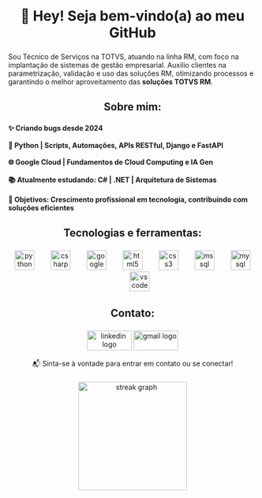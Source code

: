 <h1 align="center">👋 Hey! Seja bem-vindo(a) ao meu GitHub</h1>

###

<p align="left">
Sou Técnico de Serviços na TOTVS, atuando na linha RM, com foco na implantação de sistemas de gestão empresarial. Auxilio clientes na parametrização, validação e uso das soluções RM, otimizando processos e garantindo o melhor aproveitamento das <strong>soluções TOTVS RM</strong>.
</p>

###

<h2 align="center">Sobre mim:</h2>

###

<h4 align="left">
✨ Criando bugs desde 2024 <br><br>
🐍 Python | Scripts, Automações, APIs RESTful, Django e FastAPI<br><br>
🌐 Google Cloud | Fundamentos de Cloud Computing e IA Gen<br><br>
📚 Atualmente estudando: C# | .NET | Arquitetura de Sistemas<br><br>
🎯 Objetivos: Crescimento profissional em tecnologia, contribuindo com soluções eficientes
</h4>

###

<h2 align="center">Tecnologias e ferramentas:</h2>

###

<div align="center">
  <img src="https://cdn.jsdelivr.net/gh/devicons/devicon/icons/python/python-original.svg" height="40" alt="python logo" />
  <img width="25" />
  <img src="https://cdn.jsdelivr.net/gh/devicons/devicon/icons/csharp/csharp-original.svg" height="40" alt="csharp logo" />
  <img width="25" />
  <a href="https://www.credly.com/badges/e03c1e2d-68b9-4222-975a-48abc144526a" target="_blank" style="text-decoration: none;">
    <img src="https://cdn.jsdelivr.net/gh/devicons/devicon/icons/googlecloud/googlecloud-original.svg" height="40" alt="googlecloud logo" />
  </a>
  <img width="25" />
  <img src="https://cdn.jsdelivr.net/gh/devicons/devicon/icons/html5/html5-original.svg" height="40" alt="html5 logo" />
  <img width="25" />
  <img src="https://cdn.jsdelivr.net/gh/devicons/devicon/icons/css3/css3-original.svg" height="40" alt="css3 logo" />
  <img width="25" />
  <img src="https://cdn.jsdelivr.net/gh/devicons/devicon/icons/microsoftsqlserver/microsoftsqlserver-plain.svg" height="40" alt="mssql logo" />
  <img width="25" />
  <img src="https://cdn.jsdelivr.net/gh/devicons/devicon/icons/mysql/mysql-original.svg" height="40" alt="mysql logo" />
  <img width="25" />
  <img src="https://cdn.jsdelivr.net/gh/devicons/devicon/icons/vscode/vscode-original.svg" height="40" alt="vscode logo" />
</div>

###

<h2 align="center">Contato:</h2>

###

<div align="center">
  <a href="https://www.linkedin.com/in/yagovbs/" target="_blank" style="text-decoration: none;">
    <img src="https://raw.githubusercontent.com/maurodesouza/profile-readme-generator/master/src/assets/icons/social/linkedin/default.svg" width="90" height="40" alt="linkedin logo" />
  </a>
  <a href="mailto:yago.vbs123@gmail.com" target="_blank" style="text-decoration: none;">
    <img src="https://raw.githubusercontent.com/maurodesouza/profile-readme-generator/master/src/assets/icons/social/gmail/default.svg" width="90" height="40" alt="gmail logo" />
  </a>
</div>

<p align="center">📬 Sinta-se à vontade para entrar em contato ou se conectar!</p>

###


<div align="center">
  <img src="https://streak-stats.demolab.com?user=YagoVBS&locale=pt-br&mode=daily&theme=dark&hide_border=false&border_radius=5&order=3" height="220" alt="streak graph"  />
</div>

###
